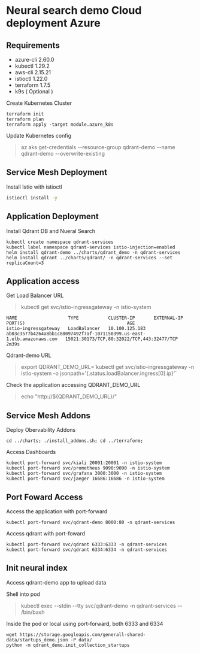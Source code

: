 # Neural search demo Cloud deployment Azure

## Requirements

- azure-cli 2.60.0
- kubectl 1.29.2
- aws-cli 2.15.21
- istioctl 1.22.0
- terraform 1.7.5
- k9s ( Optional )


Create Kubernetes Cluster

```
terraform init
terraform plan
terraform apply -target module.azure_k8s
```

Update Kubernetes config 

> az aks get-credentials --resource-group qdrant-demo --name qdrant-demo --overwrite-existing

## Service Mesh Deployment

Install Istio with istioctl

```bash
istioctl install -y
```

## Application Deployment

Install Qdrant DB and Nueral Search

```
kubectl create namespace qdrant-services
kubectl label namespace qdrant-services istio-injection=enabled
helm install qdrant-demo ../charts/qdrant_demo -n qdrant-services
helm install qdrant ../charts/qdrant/ -n qdrant-services --set replicaCount=3
```

## Application access

Get Load Balancer URL
> kubectl get svc/istio-ingressgateway -n istio-system
```
NAME                   TYPE           CLUSTER-IP       EXTERNAL-IP                                                               PORT(S)                                      AGE
istio-ingressgateway   LoadBalancer   10.100.125.183   ab03c3577b4264a8bb1c88097492f7af-1071150399.us-east-1.elb.amazonaws.com   15021:30173/TCP,80:32022/TCP,443:32477/TCP   2m39s
```
Qdrant-demo URL
> export QDRANT_DEMO_URL=\`kubectl get svc/istio-ingressgateway -n istio-system -o jsonpath='{.status.loadBalancer.ingress[0].ip}'\`

Check the application accessing QDRANT_DEMO_URL
> echo "http://${QDRANT_DEMO_URL}/"


## Service Mesh Addons
Deploy Obervability Addons

```
cd ../charts; ./install_addons.sh; cd ../terraform;
```

Access Dashboards

```
kubectl port-forward svc/kiali 20001:20001 -n istio-system
kubectl port-forward svc/prometheus 9090:9090 -n istio-system
kubectl port-forward svc/grafana 3000:3000 -n istio-system
kubectl port-forward svc/jaeger 16686:16686 -n istio-system
```

## Port Foward Access
Access the application with port-forward

```
kubectl port-forward svc/qdrant-demo 8000:80 -n qdrant-services
```

Access qdrant with port-foward
```
kubectl port-forward svc/qdrant 6333:6333 -n qdrant-services
kubectl port-forward svc/qdrant 6334:6334 -n qdrant-services
```

## Init neural index
Access qdrant-demo app to upload data

Shell into pod
> kubectl exec --stdin --tty svc/qdrant-demo -n qdrant-services -- /bin/bash

Inside the pod or local using port-forward, both 6333 and 6334

```
wget https://storage.googleapis.com/generall-shared-data/startups_demo.json -P data/
python -m qdrant_demo.init_collection_startups
```